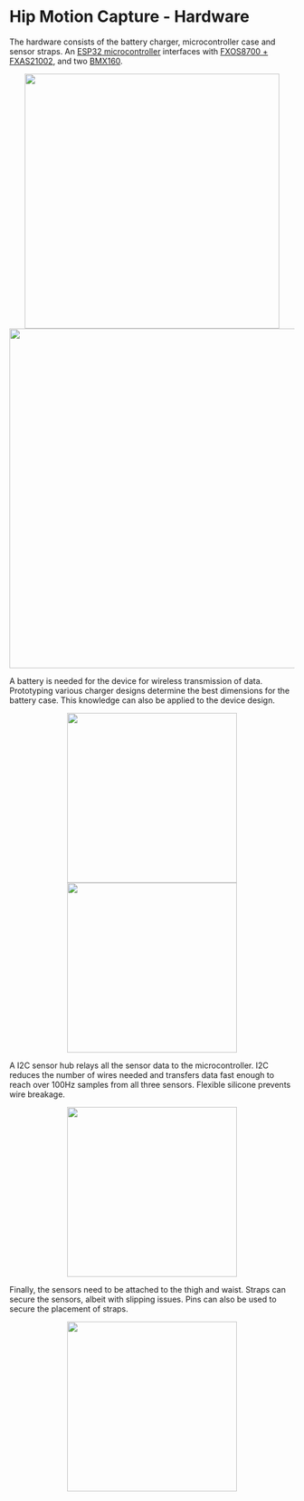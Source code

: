 # Hip Motion Capture - Hardware
The hardware consists of the battery charger, microcontroller case and sensor straps. An [ESP32 microcontroller](https://www.tinypico.com/) interfaces with [FXOS8700 + FXAS21002](https://www.adafruit.com/product/3463), and two [BMX160](https://core-electronics.com.au/bmx160-9-axis-sensor-module-v1-0.html).

<div align='center'>
<img width="450" src="https://user-images.githubusercontent.com/39476147/184135467-71227c2f-213e-4460-a38c-ffa0869da64e.png"/>
</div>

<div align='center'>
<img width="600" src="https://user-images.githubusercontent.com/39476147/184150800-2b112a2e-f998-42f0-9713-0ee4bd7d7471.png"/>
</div>

A battery is needed for the device for wireless transmission of data. Prototyping various charger designs determine the best dimensions for the battery case. This knowledge can also be applied to the device design.

<div align='center' flex>
<img height="300" src="https://user-images.githubusercontent.com/39476147/184155974-c0cc122f-f393-4bc8-9143-edd899971f17.png"/>
<img height="300" src="https://user-images.githubusercontent.com/39476147/184157783-c2fe14be-e108-4b88-8e18-4fa32a7d4ea8.png"/>
</div>

A I2C sensor hub relays all the sensor data to the microcontroller. I2C reduces the number of wires needed and transfers data fast enough to reach over 100Hz samples from all three sensors. Flexible silicone prevents wire breakage.

<div align='center' flex>
<img height="300" src="https://user-images.githubusercontent.com/39476147/184158486-2c9df1b0-fb5c-4d18-9753-74e7c9f3f80a.png"/>
</div>

Finally, the sensors need to be attached to the thigh and waist. Straps can secure the sensors, albeit with slipping issues. Pins can also be used to secure the placement of straps.

<div align='center' flex>
<img height="300" src="https://user-images.githubusercontent.com/39476147/184160311-6496dedc-44b9-4772-84bf-5a8a77aab78d.png"/>
</div>

